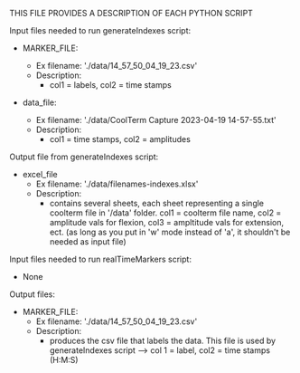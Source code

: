  THIS FILE PROVIDES A DESCRIPTION OF EACH PYTHON SCRIPT

Input files needed to run generateIndexes script:
- MARKER_FILE:
   - Ex filename: './data/14_57_50_04_19_23.csv' 
   - Description: 
     - col1 = labels, col2 = time stamps

- data_file:
    - Ex filename: './data/CoolTerm Capture 2023-04-19 14-57-55.txt' 
    - Description: 
      - col1 = time stamps, col2 = amplitudes


Output file from generateIndexes script:
- excel_file
    - Ex filename: './data/filenames-indexes.xlsx'
    - Description: 
      - contains several sheets, each sheet representing a single coolterm file in '/data' folder. col1 = coolterm file name, col2 = amplitude vals for flexion, col3 = ampltitude vals for extension, ect. (as long as you put in 'w' mode instead of 'a', it shouldn't be needed as input file)

Input files needed to run realTimeMarkers script:
- None

Output files:
- MARKER_FILE:
    - Ex filename: './data/14_57_50_04_19_23.csv' 
    - Description:
      - produces the csv file that labels the data. This file is used by generateIndexes script --> col 1 = label, col2 = time stamps (H:M:S)


    